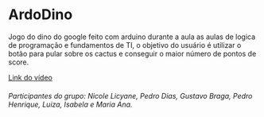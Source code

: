 # ArdoDino
Jogo do dino do google feito com arduino durante a aula as aulas de logica de programação e fundamentos de TI, o objetivo do usuário é utilizar o botão para pular sobre os cactus e conseguir o maior número de pontos de score.

<a href="https://drive.google.com/drive/u/1/folders/1PAPNKKna7KhiR8BRd1YnSM6enlUB7a2D" title="Link do vídeo">Link do vídeo</a>


###### Participantes do grupo: Nicole Licyane, Pedro Dias, Gustavo Braga, Pedro Henrique, Luiza, Isabela e Maria Ana.
